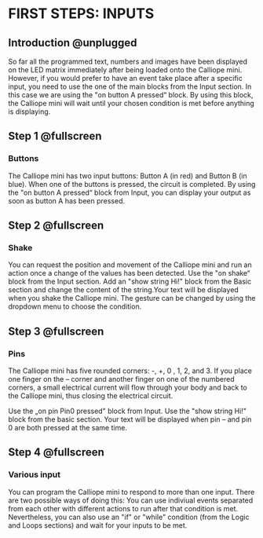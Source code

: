 # FIRST STEPS: INPUTS

## Introduction @unplugged

So far all the programmed text, numbers and images have been displayed on the LED matrix immediately after being loaded onto the Calliope mini. However, if you would prefer to have an event take place after a specific input, you need to use the one of the main blocks from the Input section. In this case we are using the "on button A pressed“ block. By using this block, the Calliope mini will wait until your chosen condition is met before anything is displaying.

## Step 1 @fullscreen

### Buttons
The Calliope mini has two input buttons: Button A (in red) and Button B (in blue). When one of the buttons is pressed, the circuit is completed.
By using the "on button A pressed“ block from Input, you can display your output as soon as button A has been pressed.

## Step 2 @fullscreen

### Shake
You can request the position and movement of the Calliope mini and run an action once a change of the values has been detected.
Use the "on shake“ block from the Input section. Add an "show string Hi!" block from the Basic section and change the content of the string.Your text will be displayed when you shake the Calliope mini. The gesture can be changed by using the dropdown menu to choose the condition.

## Step 3 @fullscreen

### Pins
The Calliope mini has five rounded corners: -, +, 0 , 1, 2, and 3. If you place one finger on the – corner and another finger on one of the numbered corners, a small electrical current will flow through your body and back to the Calliope mini, thus closing the electrical circuit.

Use the „on pin Pin0 pressed" block from Input. Use the "show string Hi!" block from the basic section.
Your text will be displayed when pin – and pin 0 are both pressed at the same time.

## Step 4 @fullscreen

### Various input
You can program the Calliope mini to respond to more than one input. There are two possible ways of doing this:
You can use indiviual events separated from each other with different actions to run after that condition is met.
Nevertheless, you can also use an "if" or "while" condition (from the Logic and Loops sections) and wait for your inputs to be met.